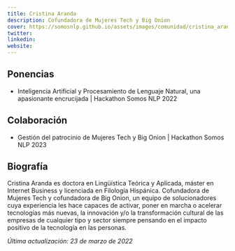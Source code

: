 ```yaml
---
title: Cristina Aranda
description: Cofundadora de Mujeres Tech y Big Onion
cover: https://somosnlp.github.io/assets/images/comunidad/cristina_aranda.jpg
twitter: 
linkedin: 
website: 
---
```


## Ponencias

- Inteligencia Artificial y Procesamiento de Lenguaje Natural, una apasionante encrucijada | Hackathon Somos NLP 2022

<EventSummary
    description=""
    poster=""
    video="https://www.youtube.com/embed/GX4l3WhOy4o"
    name=""
    website=""
    twitter=""
    linkedin=""
    github=""
    bio=""
/>

## Colaboración

- Gestión del patrocinio de Mujeres Tech y Big Onion | Hackathon Somos NLP 2023

## Biografía

Cristina Aranda es doctora en Lingüística Teórica y Aplicada, máster en Internet Business y licenciada en Filología Hispánica. Cofundadora de Mujeres Tech y cofundadora de Big Onion, un equipo de solucionadores cuya experiencia les hace capaces de activar, poner en marcha o acelerar tecnologías más nuevas, la innovación y/o la transformación cultural de las empresas de cualquier tipo y sector siempre pensando en el impacto positivo de la tecnología en las personas.

*Última actualización: 23 de marzo de 2022*
